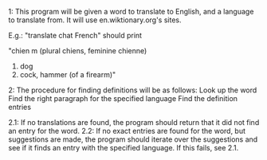 1:  This program will be given a word to translate to English, and a language to translate from. It will use en.wiktionary.org's sites.

E.g.: "translate chat French" should print 

"chien m (plural chiens, feminine chienne)

1. dog
2. cock, hammer (of a firearm)"

2:  The procedure for finding definitions will be as follows:
    Look up the word
    Find the right paragraph for the specified language
    Find the definition entries
    
2.1: If no translations are found, the program should return that it did not find an entry for the word.
2.2: If no exact entries are found for the word, but suggestions are made, the program should iterate over the suggestions and see if it finds an entry with the specified language. If this fails, see 2.1.
